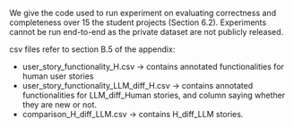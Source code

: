 We give the code used to run experiment on evaluating correctness and completeness over 15 the student projects (Section 6.2). Experiments cannot be run end-to-end as the private dataset are not publicly released.

csv files refer to section B.5 of the appendix:

- user_story_functionality_H.csv -> contains annotated functionalities for human user stories
- user_story_functionality_LLM_diff_H.csv -> contains annotated functionalities for LLM_diff_Human stories, and column saying whether they are new or not.
- comparison_H_diff_LLM.csv -> contains H_diff_LLM stories.
